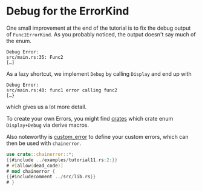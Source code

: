 # Debug for the ErrorKind

One small improvement at the end of the tutorial is to fix the debug output of
`Func1ErrorKind`. As you probably noticed, the output doesn't say much of the enum.

~~~
Debug Error:
src/main.rs:35: Func2
[…]
~~~

As a lazy shortcut, we implement `Debug` by calling `Display` and end up with

~~~
Debug Error:
src/main.rs:40: func1 error calling func2
[…}
~~~

which gives us a lot more detail.

To create your own Errors, you might find [crates](https://crates.io) which crate enum `Display+Debug` via derive macros.

Also noteworthy is [custom_error](https://crates.io/crates/custom_error) to define your custom errors,
which can then be used with `chainerror`.

~~~rust
use crate::chainerror::*;
{{#include ../examples/tutorial11.rs:2:}}
# #[allow(dead_code)]
# mod chainerror {
{{#includecomment ../src/lib.rs}}
# }
~~~